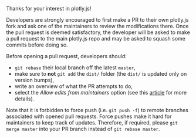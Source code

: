 Thanks for your interest in plotly.js!

Developers are strongly encouraged to first make a PR to their own plotly.js fork and ask one of the maintainers to review the modifications there. Once the pull request is deemed satisfactory, the developer will be asked to make a pull request to the main plotly.js repo and may be asked to squash some commits before doing so.

Before opening a pull request, developers should:

- `git rebase` their local branch off the latest `master`,
- make sure to **not** `git add` the `dist/` folder (the `dist/` is updated only on version bumps),
- write an overview of what the PR attempts to do,
- select the _Allow edits from maintainers_ option (see this [article](https://help.github.com/articles/allowing-changes-to-a-pull-request-branch-created-from-a-fork/) for more details).

Note that it is forbidden to force push (i.e. `git push -f`) to remote branches associated with opened pull requests. Force pushes make it hard for maintainers to keep track of updates. Therefore, if required, please `git merge master` into your PR branch instead of `git rebase master`.
